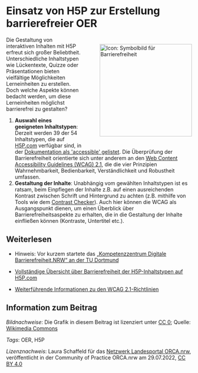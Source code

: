 # Einsatz von H5P zur Erstellung barrierefreier OER

<img src="https://github.com/lindahalm-hsbi/infOERmiert/assets/149467048/d1b94fc5-c9af-46fe-899a-62e91d28a317" style="float: right; margin: 20px 0px 20px 50px" alt="Icon: Symbolbild für Barrierefreiheit" title="Icon: Symbolbild für Barrierefreiheit" width="250px"/> 

Die Gestaltung von interaktiven Inhalten mit H5P erfreut sich großer Beliebtheit. Unterschiedliche Inhaltstypen wie Lückentexte, Quizze oder Präsentationen bieten vielfältige Möglichkeiten Lerneinheiten zu erstellen. Doch welche Aspekte können bedacht werden, um diese Lerneinheiten möglichst barrierefrei zu gestalten?

1. **Auswahl eines geeigneten Inhaltstypen**: Derzeit werden 39 der 54 Inhaltstypen, die auf [H5P.com](http://h5p.com/) verfügbar sind, in der [Dokumentation als 'accessible' gelistet](https://documentation.h5p.com/content/1290410474004879128). Die Überprüfung der Barrierefreiheit orientierte sich unter anderem an den [Web Content Accessibility Guidelines (WCAG) 2.1](https://www.w3.org/TR/WCAG21/), die die vier Prinzipien Wahrnehmbarkeit, Bedienbarkeit, Verständlichkeit und Robustheit umfassen.
2. **Gestaltung der Inhalte**: Unabhängig vom gewählten Inhaltstypen ist es ratsam, beim Einpflegen der Inhalte z.B. auf einen ausreichenden Kontrast zwischen Schrift und Hintergrund zu achten (z.B. mithilfe von Tools wie dem [Contrast Checker](https://webaim.org/resources/contrastchecker/)). Auch hier können die WCAG als Ausgangspunkt dienen, um einen Überblick über Barrierefreiheitsaspekte zu erhalten, die in die Gestaltung der Inhalte einfließen können (Kontraste, Untertitel etc.).

## Weiterlesen

- Hinweis: Vor kurzem startete das [„Kompetenzzentrum Digitale Barrierefreiheit.NRW“ an der TU Dortmund](https://www.tu-dortmund.de/universitaet/aktuelles/detail/kompetenzzentrum-digitale-barrierefreiheit-nrw-an-der-tu-dortmund-gestartet-22222/)

- [Vollständige Übersicht über Barrierefreiheit der H5P-Inhaltstypen auf H5P.com](https://documentation.h5p.com/content/1290410474004879128)

- [Weiterführende Informationen zu den WCAG 2.1-Richtlinien](https://www.w3.org/TR/WCAG21/)

## Information zum Beitrag

*Bildnachweise*: Die Grafik in diesem Beitrag ist lizenziert unter [CC 0](https://creativecommons.org/publicdomain/zero/1.0/legalcode); Quelle: [Wikimedia Commons](https://commons.wikimedia.org/wiki/Category:Open_access_in_Brandenburg)

*Tags*: OER, H5P

*Lizenznachweis*: Laura Schaffeld für das <a href="http://www.orca.nrw/ueber-uns/netzwerk" target="_blank">Netzwerk Landesportal ORCA.nrw</a>, veröffentlicht in der Community of Practice ORCA.nrw am 29.07.2022, <a href="https://creativecommons.org/licenses/by/4.0/" target="_blank">CC BY 4.0</a>
